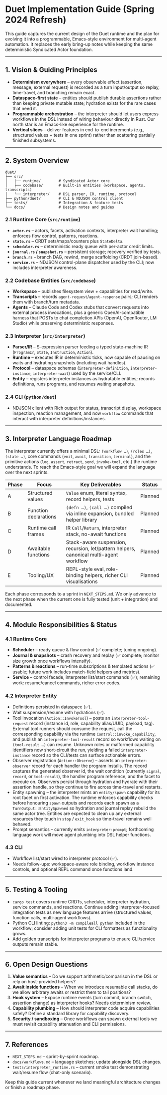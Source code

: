 # Duet Implementation Guide (Spring 2024 Refresh)

This guide captures the current design of the Duet runtime and the plan for
evolving it into a programmable, Emacs-style environment for multi-agent
automation. It replaces the early bring-up notes while keeping the same
deterministic Syndicated Actor foundation.

---

## 1. Vision & Guiding Principles

- **Determinism everywhere** – every observable effect (assertion, message,
  external request) is recorded as a turn input/output so replay, time-travel,
  and branching remain exact.
- **Dataspace-first state** – entities should publish durable assertions rather
  than keeping private mutable state; hydration exists for the rare cases that
  need it.
- **Programmable orchestration** – the interpreter should let users express
  workflows in the DSL instead of wiring behaviour directly in Rust. Our north
  star is an Emacs-like experience for the runtime.
- **Vertical slices** – deliver features in end-to-end increments (e.g.,
  structured values + tests in one sprint) rather than scattering partially
  finished subsystems.

---

## 2. System Overview

```
duet/
├── src/
│   ├── runtime/        # Syndicated Actor core
│   ├── codebase/       # Built-in entities (workspace, agents, transcripts)
│   └── interpreter/    # DSL parser, IR, runtime, protocol
├── python/duet/        # CLI & NDJSON control client
├── tests/              # Integration & feature tests
└── docs/               # Design notes and guides
```

### 2.1 Runtime Core (`src/runtime`)
- **`actor.rs`** – actors, facets, activation contexts, interpreter wait
  handling; enforces flow control, patterns, reactions.
- **`state.rs`** – CRDT sets/maps/counters plus `StateDelta`.
- **`scheduler.rs`** – deterministic ready queue with per-actor credit limits.
- **`journal.rs` / `snapshot.rs`** – persistent storage; recovery verified by
  tests.
- **`branch.rs`** – branch DAG, rewind, merge scaffolding (CRDT join-based).
- **`service.rs`** – NDJSON control-plane dispatcher used by the CLI; now
  includes interpreter awareness.

### 2.2 Codebase Entities (`src/codebase`)
- **Workspace** – publishes filesystem view + capabilities for read/write.
- **Transcripts** – records `agent-request`/`agent-response` pairs; CLI renders
  them with branch/turn metadata.
- **Agents** – Claude Code and Codex stubs that convert requests into external process
  invocations, plus a generic OpenAI-compatible harness that POSTs to chat completion
  APIs (OpenAI, OpenRouter, LM Studio) while preserving deterministic responses.

### 2.3 Interpreter (`src/interpreter`)
- **Parser/IR** – S-expression parser feeding a typed state-machine IR
  (`ProgramIr`, `State`, `Instruction`, `Action`).
- **Runtime** – executes IR in deterministic ticks, now capable of pausing on
  waits and hydrating snapshots (including wait handles).
- **Protocol** – dataspace schemas (`interpreter-definition`, `interpreter-instance`,
  `interpreter-wait`) used by the service/CLI.
- **Entity** – registers interpreter instances as hydratable entities; records
  definitions, runs programs, and resumes waiting snapshots.

### 2.4 CLI (`python/duet`)
- NDJSON client with Rich output for status, transcript display, workspace
  inspection, reaction management, and now `workflow` commands that interact
  with interpreter definitions/instances.

---

## 3. Interpreter Language Roadmap

The interpreter currently offers a minimal DSL: `(workflow …)`, `(roles …)`,
`(state …)`, core commands (`emit`, `await`, `transition`, `terminal`), and the
primitive actions (`log`, `assert`, `retract`, `send`, `invoke-tool`, etc.) the
runtime understands. To reach the Emacs-style goal we will expand the language
over the next sprints.

| Phase | Focus | Key Deliverables | Status |
|-------|-------|------------------|--------|
| A | Structured values | `Value` enum, literal syntax, record helpers, tests | Planned |
| B | Function declarations | `(defn …)`, `(call …)` compiled via inline expansion, bundled helper library | Planned |
| C | Runtime call frames | IR `Call`/`Return`, interpreter stack, no-await functions | Planned |
| D | Awaitable functions | Stack-aware suspension, recursion, let/pattern helpers, canonical multi-agent workflow | Planned |
| E | Tooling/UX | REPL-style eval, role-binding helpers, richer CLI visualisations | Planned |

Each phase corresponds to a sprint in `NEXT_STEPS.md`. We only advance to the
next phase when the current one is fully tested (unit + integration) and
documented.

---

## 4. Module Responsibilities & Status

### 4.1 Runtime Core
- **Scheduler** – ready queue & flow control (✅ complete; tuning ongoing).
- **Journal & snapshots** – crash recovery and replay (✅ complete; monitor size
  growth once workflows intensify).
- **Patterns & reactions** – run-time subscriptions & templated actions (✅
  usable; future work includes match-field helpers and metrics).
- **Service** – control facade, interpreter list/start commands (✅); remaining
  work: resume/cancel commands, richer error codes.

### 4.2 Interpreter Entity
- Definitions persisted in dataspace (✅).
- Wait suspension/resume with hydrations (✅).
- Tool invocation (`Action::InvokeTool`) – posts an `interpreter-tool-request`
  record (instance id, role, capability alias/UUID, payload, tag). External
  tool runners should consume the request, call the corresponding capability
  via the runtime `Control::invoke_capability`, and publish an
  `interpreter-tool-result` record so workflows waiting on `(tool-result …)` can
  resume. Unknown roles or malformed capability identifiers now short-circuit
  the run, yielding a failed `interpreter-instance` record so the CLI/tests can
  surface actionable errors.
- Observer registration (`Action::Observe`) – asserts an
  `interpreter-observer` record for each handler the program installs. The
  record captures the generated observer id, the wait condition (currently
  `signal`, `record`, or `tool-result`), the handler program reference, and the
  facet to execute on. Observers persist through hydration and hydrate with
  their assertion handle, so they continue to fire across time-travel and
  restarts.
- Entity spawning – the interpreter mints an `entity/spawn` capability for its
  root facet on first activation. The runtime enforces capability checks before
  honouring `spawn` outputs and records each spawn as a
  `TurnOutput::EntitySpawned` so hydration and journal replay rebuild the same
  actor tree. Entities are expected to clean up any external resources they
  touch in `stop` / `exit_hook` so time-travel remains well behaved.
- Prompt semantics – currently emits `interpreter-prompt`; forthcoming language
  work will move agent plumbing into DSL helper functions.

### 4.3 CLI
- Workflow list/start wired to interpreter protocol (✅).
- Needs follow-ups: workspace-aware role binding, workflow instance controls,
  and optional REPL command once functions land.

---

## 5. Testing & Tooling

- `cargo test` covers runtime CRDTs, scheduler, interpreter hydration, service
  commands, and reactions. Continue adding interpreter-focused integration
  tests as new language features arrive (structured values, function calls,
  multi-agent workflows).
- Python CLI linting: `python3 -m compileall python` included in the workflow;
  consider adding unit tests for CLI formatters as functionality grows.
- Add golden transcripts for interpreter programs to ensure CLI/service outputs
  remain stable.

---

## 6. Open Design Questions

1. **Value semantics** – Do we support arithmetic/comparison in the DSL or rely
   on host-provided helpers?
2. **Await inside functions** – When we introduce resumable call stacks, do we
   allow arbitrary awaits or restrict them to tail positions?
3. **Hook system** – Expose runtime events (turn commit, branch switch,
   assertion change) as interpreter hooks? Needs determinism review.
4. **Capability plumbing** – How should interpreter code acquire capabilities
   safely? Define a standard library for capability discovery.
5. **Security / sandboxing** – Once workflows can spawn external tools we must
   revisit capability attenuation and CLI permissions.

---

## 7. References

- `NEXT_STEPS.md` – sprint-by-sprint roadmap.
- `docs/workflows.md` – language sketches; update alongside DSL changes.
- `tests/interpreter_runtime.rs` – current smoke test demonstrating wait/resume
  flow (chat-only scenario).

Keep this guide current whenever we land meaningful architecture changes or
finish a roadmap phase.
